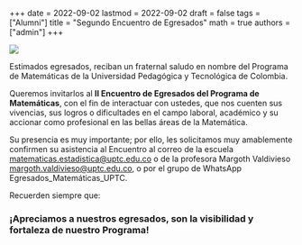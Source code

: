 +++
date      = 2022-09-02
lastmod   = 2022-09-02
draft     = false
tags      = ["Alumni"]
title     = "Segundo Encuentro de Egresados"
math      = true
authors = ["admin"]
+++

![](https://matematicas.netlify.com/img/EncuentroEgresados2022.jpg)

Estimados egresados, reciban un fraternal saludo en nombre del Programa de Matemáticas de la Universidad Pedagógica y Tecnológica de Colombia.

Queremos invitarlos al **II Encuentro de Egresados del Programa de Matemáticas**, con el fin de interactuar con ustedes, que nos cuenten sus vivencias, sus logros o dificultades en el campo laboral, académico y su accionar como profesional en las bellas áreas de la Matemática.

Su presencia es muy importante; por ello, les solicitamos muy amablemente confirmen su asistencia al Encuentro al correo de la escuela matematicas.estadistica@uptc.edu.co o de la profesora Margoth Valdivieso margoth.valdivieso@uptc.edu.co, o por el grupo de WhatsApp Egresados_Matemáticas_UPTC.
 
Recuerden siempre que:

### ¡Apreciamos a nuestros egresados, son la visibilidad y fortaleza de nuestro Programa!



